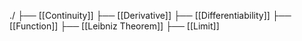 ./
├── [[Continuity]]
├── [[Derivative]]
├── [[Differentiability]]
├── [[Function]]
├── [[Leibniz Theorem]]
├── [[Limit]]